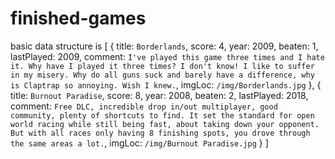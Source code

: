 # finished-games

basic data structure is
[
    {
        title: `Borderlands`,
        score: 4,
        year: 2009,
        beaten: 1,
        lastPlayed: 2009,
        comment: `I've played this game three times and I hate it. Why have I played it three times? I don't know! I like to suffer in my misery. Why do all guns suck and barely have a difference, why is Claptrap so annoying. Wish I knew.`,
        imgLoc: `/img/Borderlands.jpg`
    },
        {
        title: `Burnout Paradise`,
        score: 8,
        year: 2008,
        beaten: 2,
        lastPlayed: 2018,
        comment: `Free DLC, incredible drop in/out multiplayer, good community, plenty of shortcuts to find. It set the standard for open world racing while still being fast, about taking down your opponent. But with all races only having 8 finishing spots, you drove through the same areas a lot.`,
        imgLoc: `/img/Burnout Paradise.jpg`
    }
]

